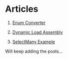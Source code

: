 # Articles

1. [Enum Converter](https://github.com/ichbinwilly/UnderTheHoodCSharp/blob/master/UnderTheHoodCSharp/EnumConverter/README.md "Enum Converter")

2. [Dynamic Load Assembly](https://github.com/ichbinwilly/UnderTheHoodCSharp/blob/master/UnderTheHoodCSharp/DynamicLoadAssembly/README.md "Dynamic Load Assembly")

3. [SelectMany Example](https://github.com/ichbinwilly/UnderTheHoodCSharp/blob/master/UnderTheHoodCSharp/SelectMany/README.md "SelectMany Example")

Will keep adding the posts...
